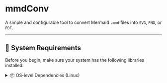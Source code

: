 # mmdConv

A simple and configurable tool to convert Mermaid `.mmd` files into `SVG`, `PNG`, or `PDF`.

---

## 🔧 System Requirements

Before you begin, make sure your system has the following libraries installed:

<details>
<summary>📦 OS-level Dependencies (Linux)</summary>

```bash
sudo apt update
sudo apt install -y \
  libasound2t64 \
  libnss3 \
  libatk-bridge2.0-0 \
  libxss1 \
  libasound2 \
  fonts-liberation \
  libu2f-udev \
  libgbm1
</details>

<details> <summary>🛠️ Setup</summary>

Clone the repository and install dependencies:

bash
git clone https://github.com/bongshinc/mmdConv.git
cd mmdConv
npm install
</details>

<details> <summary>🚀 Usage</summary>

Using the Bash script
bash
./convert.sh -i your-diagram.mmd           # Converts to your-diagram.svg
./convert.sh -i diagram.mmd -f png         # Converts to diagram.png
./convert.sh -i file.mmd -f pdf -o output.pdf
Using the Node.js script
bash
node mmdConv.js -i file.mmd -f svg -d td
Supported options:

-i: input .mmd file (required)
-f: output format (svg, png, pdf) — default is svg
-o: output filename (optional)
-d: layout direction (td, lr, bt, rl) — modifies graph direction

</details>

<details> <summary>📁 File Structure</summary>

mmdConv/
├── convert.sh                # Bash wrapper
├── mmdConv.js                # Node.js converter with spinner & CLI
├── puppeteer-config.json     # Headless Chromium config for mmdc
├── diagram-style.css         # Custom Mermaid style overrides
├── examples/
│   └── book-manager.mmd
└── README.md
</details>
